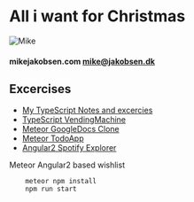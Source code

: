 # All i want for Christmas

![Mike](http://www.mikejakobsen.com/mike.png)

#### mikejakobsen.com mike@jakobsen.dk

## Excercises
* [My TypeScript Notes and excercies](https://github.com/mikejakobsen/typescript)
* [TypeScript VendingMachine](https://github.com/mikejakobsen/VendingMachine)
* [Meteor GoogleDocs Clone](https://github.com/mikejakobsen/Docs)
* [Meteor TodoApp](https://github.com/mikejakobsen/Meteor)
* [Angular2 Spotify Explorer](https://github.com/mikejakobsen/AngularSpotify)

Meteor Angular2 based wishlist

```
	meteor npm install
	npm run start
```

